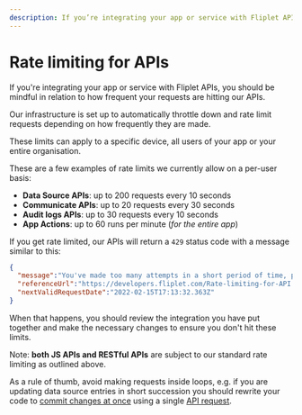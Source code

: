 ```yaml
---
description: If you’re integrating your app or service with Fliplet APIs, you should be mindful in relation to how frequent your requests are hitting our APIs. Our infrastructure is set up to automatically throttle down and rate limit requests depending on how frequently they are made.
---
```


# Rate limiting for APIs

If you're integrating your app or service with Fliplet APIs, you should be mindful in relation to how frequent your requests are hitting our APIs.

Our infrastructure is set up to automatically throttle down and rate limit requests depending on how frequently they are made.

These limits can apply to a specific device, all users of your app or your entire organisation.

These are a few examples of rate limits we currently allow on a per-user basis:

- **Data Source APIs**: up to 200 requests every 10 seconds
- **Communicate APIs**: up to 20 requests every 30 seconds
- **Audit logs APIs**: up to 30 requests every 10 seconds
- **App Actions**: up to 60 runs per minute (*for the entire app*)

If you get rate limited, our APIs will return a `429` status code with a message similar to this:

```json
{
  "message":"You've made too many attempts in a short period of time, please try again in a few seconds. Read more about rate limiting and how you may be affected by reading our documentation.",
  "referenceUrl":"https://developers.fliplet.com/Rate-limiting-for-API.html",
  "nextValidRequestDate":"2022-02-15T17:13:32.363Z"
}
```

When that happens, you should review the integration you have put together and make the necessary changes to ensure you don't hit these limits.

<p class="quote">Note: <strong>both JS APIs and RESTful APIs</strong> are subject to our standard rate limiting as outlined above.</p>

As a rule of thumb, avoid making requests inside loops, e.g. if you are updating data source entries in short succession you should rewrite your code to [commit changes at once](https://developers.fliplet.com/API/fliplet-datasources.html#commit-changes-at-once-to-a-data-source) using a single [API request](https://developers.fliplet.com/REST-API/fliplet-datasources.html#post-v1data-sourcesdatasourceidcommit).